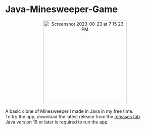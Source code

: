 # Java-Minesweeper-Game
<p align="center">
<img width="264" alt="Screenshot 2023-08-23 at 7 15 23 PM" src="https://github.com/ethanh-roe/Java-Minesweeper-Game/assets/114640171/1f7e0022-c023-44af-88e5-5e1802ede491">

A basic clone of Minesweeper I made in Java in my free time.  
To try the app, download the latest release from the [releases tab](https://github.com/ethanh-roe/Java-Minesweeper-Game/releases/latest).  
Java version 16 or later is required to run the app.  
</p>
